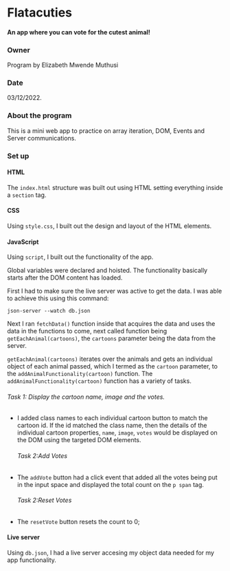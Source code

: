 # Flatacuties
#### An app where you can vote for the cutest animal!
### Owner
Program by Elizabeth Mwende Muthusi
### Date
03/12/2022.

### About the program
This is a mini web app to practice on array iteration, DOM, Events and Server communications.

### Set up
#### HTML
The `index.html` structure was built out using HTML setting everything inside a `section` tag.

#### CSS
Using `style.css`, I built out the design and layout of the HTML elements.

#### JavaScript
Using `script`, I built out the functionality of the app.

Global variables were declared and hoisted. The functionality basically starts after the DOM content has loaded.

First I had to make sure the live server was active to get the data. I was able to achieve this using this command:

 `json-server --watch db.json`
 
 Next I ran `fetchData()` function inside that acquires the data and uses the data in the functions to come, next called function being `getEachAnimal(cartoons)`, the `cartoons` parameter being the data from the server. 
 
 `getEachAnimal(cartoons)` iterates over the animals and gets an individual object of each animal passed, which I termed as the `cartoon` parameter, to the `addAnimalFunctionality(cartoon)` function.
 The `addAnimalFunctionality(cartoon)` function has a variety of tasks.
 
 ###### Task 1: Display the cartoon name, image and the votes.
- I added class names to each individual cartoon button to match the cartoon id. If the id matched the class name, then the details of the individual cartoon properties, `name`, `image`, `votes` would be displayed on the DOM using the targeted DOM elements.
 
  ###### Task 2:Add Votes
- The `addVote` button had a click event that added all the votes being put in the input space and displayed the total count on the `p span` tag.
   ###### Task 2:Reset Votes
- The `resetVote` button resets the count to 0;


#### Live server
Using `db.json`, I had a live server accesing my object data needed for my app functionality.

